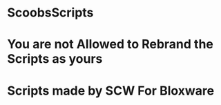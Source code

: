 # ScoobsScripts

# You are not Allowed to Rebrand the Scripts as yours

# Scripts made by SCW For Bloxware
